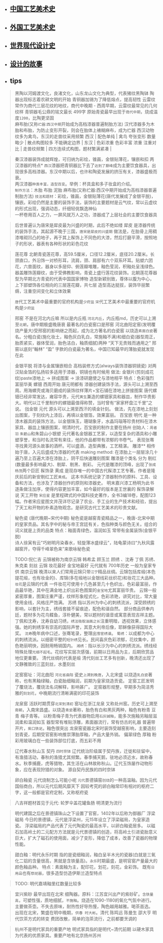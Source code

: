 
- ## [中国工艺美术史](/ArtHistory/ZhArtHistory.md)
- ## [外国工艺美术史](/ArtHistory/EuArtHistory.md)
- ## [世界现代设计史](/ArtHistory/DesignHistory.md)
- ## [设计的故事](/StoryOfDesign.md)

- ## tips
> 黑陶以河姆渡文化，良渚文化，山东龙山文化为典型，代表猪纹黑陶钵
> 陶器出现标志着农耕文明的开始
> 青铜器加锡为了降低熔点，提高韧性
> 云雷纹常作为商代三层花纹的地纹，商代中晚期 - 西周早期，云雷纹最常见的几何纹样
> 青铜器毛公鼎的铭文最长 499字
> 原始青瓷最早出现于`商代中期`，烧成温度`1200`，比陶更坚固	
> 麻布胎(又称`纻器`:`西汉中期`开始成为高档漆器普遍制胎方法) 汉代漆器多为木胎和布胎，为防止变形开裂，则会在胎体上裱糊麻布，成为纻器
> 西汉动物纹多为禽鸟，东汉的走兽纹采用频繁
> 西汉 | 配色单纯 | 禽鸟 夸张变形 数量略少 | 散点构图较多 不能确定边界 |
> 东汉 | 色彩浓重 色彩丰富 浓重 注重对比 | 走兽纹频繁 | 四方连续式构图，题材繁满紧凑 |

> 秦汉漆器装饰成就辉煌，可归纳为彩绘，锥画，金银贴薄花，镶嵌和扣
> 两汉漆器的特点*
> `西汉`漆器把青铜器比下去了`达到了巅峰`成为主要饮食器具，出现很多高档漆器。东汉中期以后，也许和陶瓷发展的挤压有关，漆器盛极而衰。  
> 两汉漆器`种类丰富，造型百变`。举例：杯具盒和多子妆盒的介绍。  
> `制作方法`：木胎 布胎 泥胎 麻布胎(又称纻器:西汉中期开始成为高档漆器普遍制胎方法)
> `技法和题材`：彩绘，锥画，金银贴薄花(唐代发展成了金银平脱)，镶嵌。彩绘仍然是主要的装饰手法，装饰的主要题材是云气纹，常以云虚纹的形式出现，强调动态，纤细轻佻飘逸神仙  
> 一杯卷用百人之力，一屏风就万人之功，漆器成了上层社会的主要饮食器具

> 后世普遍认为唐宋是犀皮最为兴盛的时期，此后不绝如缕 
> 犀皮
> 是漆器传统的装饰手法，其起源不晚于三国，`唐宋是犀皮的兴盛期`
> 做法是，在胎骨上用稠漆堆砌凹凸的地子，再于其上髹饰上不同色的大漆，然后打磨平滑，按照地子的形状，器表有各种形状的彩色花纹

> 莲花尊
> 北朝青瓷莲花尊，高59.5厘米，口径12.2厘米，底径20.2厘米。长颈直口，外沿饰一对桥形耳，流肩，颈、肩部有六个双系环耳。贴塑六团花，六兽面纹，器身以多层仰、俯莲瓣堆雕，釉色莹润，积釉处呈浅绿色。器盖雕饰莲瓣纹，由于受佛教影响，青瓷上盛行莲花纹装饰。北朝莲花尊器型为早期北方青瓷的代表中国国家博物
> 造型新颖别致，尊体以腹为中心，上下部塑饰各位相向的三层莲花瓣，共七层
> 造型高达挺拔，装饰华丽繁缛，注重空间变化和立体效果

> `唐`代工艺美术中最重要的官府机构是`少府监`
> `宋`代工艺美术中最重要的官府机构是`少府监`

> 邢窑 不是在河北内丘嘛 所以是内丘瓶
> `河北内丘`，内丘瓶md，历史可以上溯至`北朝`，唐中期极盛晚唐衰 最著名的白瓷窑口是邢窑 河北曲阳定窑(发明覆烧产量大)受邢窑的影响继之而起，成为北方著名的白瓷窑 
> 以烧造`素面白瓷`著名。分粗白瓷(施化妆土，釉色灰白乳白，常施釉不满)和细白瓷(器型周正，胎质紧实，器体莹润，胎色洁白，釉质细腻)两种 “天下无贵贱而通用之”
> 邢窑以底刻“翰林” “盈” 字款的白瓷最为著名，中国已知最早的薄胎瓷就发现在此

> 金银平脱
> 将漆与金属镶嵌相合 高档装修方式(always装饰漆器铜镜瓷) 对两汉贴金箔的弘扬较多适用于漆器，铜镜也有时候用
> 做法: 金银片(剪刻成花纹)paste漆地上 -> 拼成图案 -> 涂漆研磨使之与漆地相平
> 特点：色彩强烈 富丽华美 
> 螺钿 西周开始 唐元明都有
> 漆器创建装饰手法，源头可以上溯至西周。用海螺壳或海贝磨成的装饰纹样薄片+宝石铺在漆地上拼接图案 
> 唐代螺钿已经非常发达，雍容华贵，元代`黄生`兼造的螺钿家具和器皿，制作华贵影大。明代以江千里制作的螺钿最值得称赞，当时曾有“家家杯盘江千里”之说。
> 戗金银 元代
> 源头可以上溯至西汗的填金针刻。
> 做法，先在漆地上刻划出图案，于刻纹内上漆后，再填以金银箔，效果富丽。
> 百宝嵌 明代
> 是一种漆木器具的装饰方法，以金银珠玉，珊瑚象牙，水晶玛瑙等珍贵材料在漆木家具、器皿上镶嵌图案，明清时代，百宝嵌的制作主要在扬州 创始人：`周者羽`
> `朱碧山`和朱碧山小银塑
> 元代著名金银器工艺家，以造型复杂的酒具和小雕塑享誉，和当时名流常有来往，他的作品都带有浓郁的书卷气。
> 表现张骞寻找黄河源头故事的酒杯。可以盛酒，造型典雅，工艺精湛。
> 雕漆**
> 相传始于唐，入元后盛成为漆器的代表
> making method: 在漆胎上一层层涂几十遍乃至上百遍大漆在漆胎上，阴干后快速雕刻图案
> 雕漆是个类名 分为 剔红(数量最多影响最大)、剔犀、剔黑、剔彩。
> 元代是雕漆的顶峰，出现了`张成 杨茂`两个巨匠
> 髹饰录 黄成
> 是现存唯一的中国古代髹漆工艺专著。作者是隆庆前后的新安剔红工匠`黄成`。
> 这本书系统记录了漆器制作的原料、工具、设备和方法，也涉及了漆器创作的原则和漆器史。
> 明末嘉兴漆工杨明为此书逐条做注加序，使得内容更加丰富，如今最好的版本是王世襄的 髹饰录解说
> 天工开物 `宋应星`
> 是里程碑式的中国科技史著作，全书3编18卷，配图123幅。作者宋应星图文并茂详尽记录了农业、手工业的生产技术和经验，提出了天工和开物的朴素造物观念。是研究古代工艺美术的珍贵文献。

> 秘色瓷
> (唐代晚期~宋代中期) 秘色瓷是越窑青瓷精品之一，晚唐-北宋中期的皇家贡品。其名字中的秘与帝王宫廷有关，色指种类与颜色无关。组合的词义就是上贡的品类
> 特点：釉面青绿色，温润如玉 常带有金属装饰(金银平脱)  
> 诗人徐寅有云"巧剜明月染春水，轻旋薄冰盛绿云"，陆龟蒙诗曰“九秋风露越窑开，夺得千峰翠色来”来歌咏秘色瓷

> TODO:倪仁吉
> 云锦被称为南京云锦
> 韩希孟 顾玉兰 顾绣 、沈寿 丁佩 苏绣、 朱克柔 刻丝
> 云锦 妆花最好 金宝地最好
> 元代就有 700年历史 一般为皇家专供 南京云锦 晚清以来人们常用云锦只带`江宁`精品丝绸。云锦包括库缎(本色提花缎，也有妆金的)、库锦(多在缎地以金银线彩丝织花)和妆花三大品种。`妆花`是云锦的代表
> 一件妆花可使用十几色甚至几十色织出，色彩最富丽，作品最华艳，其中在满金地上织出彩色图案的`金宝地`尤其富丽华贵。
> 云锦一般紧密厚重，图案庄重严谨，纹样形象程式化，色彩浓艳，讲究对比，常大量使用金线，风格庄严饱满。
> 苏绣
> 指以苏州为中心的刺绣流派，深受顾绣的影响，以套针为主，绣线套接不留痕迹，配色和谐自然。
> 部分商品供奉内廷，题材多为花鸟鲽鱼，淳朴健美，常以题材的谐音或寓意表现吉祥主题。
> 丁佩和沈寿，沈寿自幼习绣，`绣法吸取油画之长`注重明暗，透视效果，立体感强。她的刺绣享有崇高的国际声誉，其意大利帝后像，耶稣像获得国际大奖。
> `沈寿`晚年病中口述，张骞笔录，整理出`雪宧绣谱`。
> `蜀绣`：以成都为中心的刺绣流派。以细密平整的`短针绣`见长。民间喜庆色彩浓郁，花纹集中，颜色艳丽明快，因耐用畅销国内。
> `湘绣`：指以长沙为中心的刺绣流派。绣线经特殊处理`光细不起毛`。花纹写实层次感强，前期以日用品为主，后期欣赏品地位更重要。
> 清代丝绸的代表是缎
> 清代刻丝工艺多有创新，晚清还出现了文静雅致的三蓝刻丝，水墨刻丝

> 定窑窑址：河北曲阳
> `河北省曲阳` 瓷史`上溯到晚唐`，入北宋盛 以烧造`乳白瓷`著称，也有黑釉绿釉，白瓷胎细釉润，前期为皇家烧造贡瓷。
> 定窑工匠发明了覆烧法，覆烧法名词解释，影响甚广。
> 定窑器形规整，早期多为简洁秀雅的`刻划花`，中晚期流行清晰满密的印花装饰

> 龙泉窑 活跃时期贯穿`北宋到清初`
> 窑址在浙江龙泉 又称处州窑。历史可上溯至`南朝`，入南宋昌盛。以烧造`青瓷`著称，胎色有白和黑灰两种，釉色有粉青 豆青 梅子青等。
> 以粉青梅子青为代表器物启用`石灰碱釉`，能多次施釉另釉层滋润柔和温润如玉 器型常有堆贴浮雕，素面器流行，常有仿古的礼器 普遍带开片，`紫口铁足`。釉色很突出
> 龙泉窑瓷器北宋时装饰受越窑影响，主要造刻划青瓷，后期受官窑影响推崇薄胎厚釉，产品大量外销。
> 偏翠绿色 厚釉
> 粉彩用玻璃白在一些装饰部位打底，而五彩不用

> 辽代春水秋山玉  契丹 `四时奈钵`
> 辽代统治阶级属于契丹族，迁徙和驻留中，有渔猎活动，春秋的渔猎尤其频繁。春季捕天鹅，驻地必须近水，故称春水。秋季捕鹿，虎等猎物，其生活在山林故称秋山。辽代玉饰屡作动物形象，应在表现狩猎的对象。
> 源自契丹民族的四时奈钵

> 卵白釉瓷 元代烧制怎么可能小呢
> `元代`景德镇窑`创烧`的一种高温釉。因为元代国俗商白，所以元代后期风靡天下
> 因较考究的卵白釉常印有相对的枢府二字，这一般都是官府定制，又称枢府瓷

> 八吉祥题材首见于元代: 轮罗伞盖花罐鱼肠 明清更为流行

> 明代建国之后在景德镇珠山之下设置了官窑，1402年以后称为御器厂
> 浮梁磁局
> 今日的景德镇，元代是浮梁州，元15年设立了浮梁磁局，为皇家造瓷。
> 浮梁磁局的产品代表了元代陶瓷的最高水平，以卵白釉瓷居多。
> 以磁石加高岭土的二元配方方法就是元代景德镇的创造，将高岭土引进瓷胎意义巨大，扩大了磁石的使用面，减少了变形，降低了成本，改善了瓷器的物理性能。

> 甜白釉：明代永乐时期
> 指的是瓷细釉润，釉白呈半木光的瓷器(白就是三氧化二铝的含量很高，黑就是含铁量高)。`永乐`时期最盛，是明官窑产量最大的颜色釉品种。
> 特点：素面釉为主，配印花，划花，刻花，金彩饰。
> 既有`日用品`也有`祭祀器`，很多造型仿造伊斯兰造型特点

> TODO: 明代嘉靖釉里红数量比较多

> 宜兴紫砂 最早出现在北宋
> 细陶器。原料：江苏宜兴出产的紫砂矿。`含铁量高`，可塑性强，质地细腻，`不施釉`。烧造在1090-1180的氧化气氛中进行。
> 主要做茶壶。不失去原味，耐热性好导热慢，陶色越用越雅。喝茶首选。
> 出现在北宋，繁盛在明中晚期，`供春 时大彬`。清代 陈鸣远 陈曼生 邵大亨
> 明代饮茶方式的转变 费团改散，简单的泡茶流行，之前都要烹调的

> 杭州不是明代家具的重要产地 明式家具指的是明代~清代前期 以硬木家具为代表的优质家具。重要产地有北京扬州苏州
